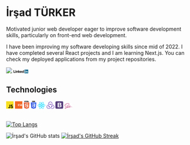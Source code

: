 <h1>İrşad TÜRKER</h1>

Motivated junior web developer eager to improve software development skills, particularly on front-end web development.


I have been improving my software developing skills since mid of 2022. I have completed several React projects and I am learning Next.js. You can check my deployed applications from my project repositories.


![](https://komarev.com/ghpvc/?username=wspawned&color=green)
<a href="https://www.linkedin.com/in/ir%C5%9Fad-t%C3%BCrker-56b4b5170/" target="_blank"><img src='./images/linkedin.svg' alt='LinkedIn' width="8%"></a>


## Technologies

<div>
  <img src ="./images/javascript.svg" alt="JavaScript logo" width="4%" title='JavaScript'/>
  <img src ="./images/es6.svg" alt="ES6 logo" width="4%" title='ES6'/>
  <img src ="./images/html-5.svg" alt="HTML5 logo" width="3%" title='HTML5'/>
  <img src ="./images/css-3.svg" alt="CSS3 logo" width="3%" title='CSS3'/>
  <img src ="./images/react.svg" alt="react logo" width="4%" title='React'/>
  <img src ="./images/redux.svg" alt="redux logo" width="4%" title='Redux'/>
  <img src ="./images/bootstrap.svg" alt="Bootstrap logo" width="4%" title='Bootstrap'/>
  <img src ="./images/sass.svg" alt="Sass logo" width="4%" title='Sass'/>
<div>
<br/>

[![Top Langs](https://github-readme-stats.vercel.app/api/top-langs/?username=wspawned&layout=compact&theme=dark)](https://github.com/wspawned/github-readme-stats)

![İrşad's GitHub stats](https://github-readme-stats.vercel.app/api/?username=wspawned&show_icons=true&title_color=fff&icon_color=79ff97&text_color=9f9f9f&bg_color=151515)
[![İrşad's GitHub Streak](https://streak-stats.demolab.com/?user=wspawned&theme=dark)](https://git.io/streak-stats)


